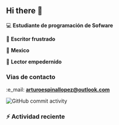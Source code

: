 ## Hi there 👋

:computer: **Estudiante de programación de Sofware**

:pencil: **Escritor frustrado**

:round_pushpin: **Mexico**

:book: **Lector empedernido**

### Vias de contacto

:e_mail: **arturoespinallopez@outlook.com**

![GitHub commit activity](https://img.shields.io/github/commit-activity/w/SpikyWiky/SpikyWiky)

### :zap: Actividad reciente
<!--START_SECTION:activity-->

<!--END_SECTION:activity-->
